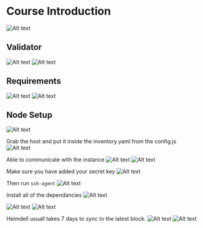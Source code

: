 # Course Introduction

![Alt text](image.png)

## Validator

![Alt text](image-1.png)
![Alt text](image-2.png)

## Requirements

![Alt text](image-3.png)
![Alt text](image-4.png)

## Node Setup

![Alt text](image-5.png)

Grab the host and put it inside the inventory.yaml from the config.js
![Alt text](image-6.png)

Able to communicate with the instance
![Alt text](image-7.png)
![Alt text](image-8.png)

Make sure you have added your secret key
![Alt text](image-9.png)

Then run `ssh-agent`
![Alt text](image-10.png)

Install all of the dependancies
![Alt text](image-11.png)

![Alt text](image-12.png)
![Alt text](image-13.png)

Heimdell usuall takes 7 days to sync to the latest block.
![Alt text](image-14.png)
![Alt text](image-15.png)